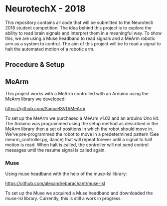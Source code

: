 # NeurotechX - 2018
This repository contains all code that will be submitted to the Neurotech 2018 student competition.
The idea behind this project is to explore the ability to read brain signals and interpret them in a meaningful way.
To show this, we are using a Muse headband to read signals and a MeArm robotic arm as a system to control. The aim of this project 
will be to read a signal to halt the automated motion of a robotic arm.

## Procedure & Setup
## MeArm
This project works with a MeArm controlled with an Arduino using the MeArm library we developed:

https://github.com/SamuelSVD/MeArm

To set up the MeArm we purchased a MeArm v1.02 and an arduino Uno kit. The Arduino was programmed using the setup method as described in the MeArm library then a set of positions in which the robot should move in. We've pre-programmed the robot to move in a predetermined pattern (See mearm_controller.py, dance) that will repeat forever until a signal to halt motion is read. When halt is called, the controller will not send control messages until the resume signal is called again.

### Muse
Using muse headband with the help of the muse-lsl library: 

https://github.com/alexandrebarachant/muse-lsl

To set up the Muse we acquired a Muse headband and downloaded the muse-lsl library.
Currently, this is still a work in progress.

